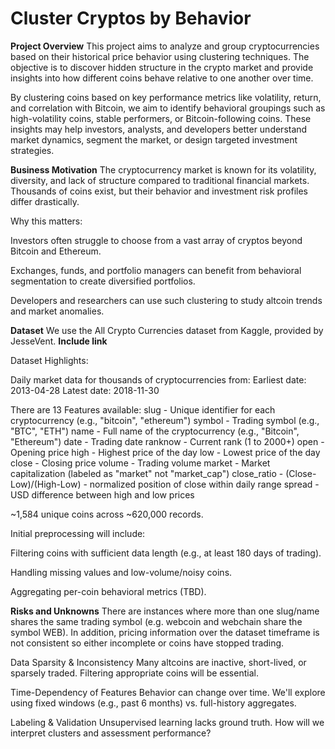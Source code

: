 # Cluster Cryptos by Behavior

**Project Overview**
This project aims to analyze and group cryptocurrencies based on their historical price behavior using clustering techniques. The objective is to discover hidden structure in the crypto market and provide insights into how different coins behave relative to one another over time.

By clustering coins based on key performance metrics like volatility, return, and correlation with Bitcoin, we aim to identify behavioral groupings such as high-volatility coins, stable performers, or Bitcoin-following coins. These insights may help investors, analysts, and developers better understand market dynamics, segment the market, or design targeted investment strategies.

**Business Motivation**
The cryptocurrency market is known for its volatility, diversity, and lack of structure compared to traditional financial markets. Thousands of coins exist, but their behavior and investment risk profiles differ drastically.

Why this matters:

Investors often struggle to choose from a vast array of cryptos beyond Bitcoin and Ethereum.

Exchanges, funds, and portfolio managers can benefit from behavioral segmentation to create diversified portfolios.

Developers and researchers can use such clustering to study altcoin trends and market anomalies.

**Dataset**
We use the All Crypto Currencies dataset from Kaggle, provided by JesseVent. **Include link**

Dataset Highlights:

Daily market data for thousands of cryptocurrencies from:
Earliest date: 2013-04-28
Latest date: 2018-11-30

There are 13 Features available:
slug - Unique identifier for each cryptocurrency (e.g., "bitcoin", "ethereum")
symbol - Trading symbol (e.g., "BTC", "ETH")
name - Full name of the cryptocurrency (e.g., "Bitcoin", "Ethereum")
date - Trading date
ranknow - Current rank (1 to 2000+)
open - Opening price 
high - Highest price of the day 
low - Lowest price of the day 
close - Closing price 
volume - Trading volume 
market - Market capitalization (labeled as "market" not "market_cap")
close_ratio - (Close-Low)/(High-Low) - normalized position of close within daily range
spread - USD difference between high and low prices

~1,584 unique coins across ~620,000 records.

Initial preprocessing will include:

Filtering coins with sufficient data length (e.g., at least 180 days of trading).

Handling missing values and low-volume/noisy coins.

Aggregating per-coin behavioral metrics (TBD).

**Risks and Unknowns**
There are instances where more than one slug/name shares the same trading symbol (e.g. webcoin and webchain share the symbol WEB). In addition, pricing information over the dataset timeframe is not consistent so either incomplete or coins have stopped trading.

Data Sparsity & Inconsistency
Many altcoins are inactive, short-lived, or sparsely traded. Filtering appropriate coins will be essential.

Time-Dependency of Features
Behavior can change over time. We'll explore using fixed windows (e.g., past 6 months) vs. full-history aggregates.

Labeling & Validation
Unsupervised learning lacks ground truth. How will we interpret clusters and assessment performance?


